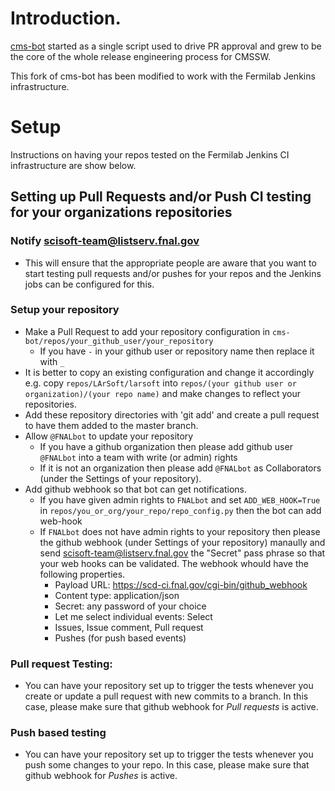 # Introduction.

[cms-bot](https://github.com/cms-sw/cms-bot) started as a single script used to drive PR approval and grew to
be the core of the whole release engineering process for CMSSW.

This fork of cms-bot has been modified to work with the Fermilab Jenkins infrastructure.

# Setup

Instructions on having your repos tested on the Fermilab Jenkins CI infrastructure are show below.


## Setting up Pull Requests and/or Push CI testing for your organizations repositories

### Notify scisoft-team@listserv.fnal.gov
- This will ensure that the appropriate people are aware that you want to start testing pull requests and/or pushes for your repos and the Jenkins jobs can be configured for this.

### Setup your repository
- Make a Pull Request to add your repository configuration in `cms-bot/repos/your_github_user/your_repository`
  - If you have `-` in your github user or repository name then replace it with `_`
- It is better to copy an existing configuration and change it accordingly e.g. copy `repos/LArSoft/larsoft` into `repos/(your github user or organization)/(your repo name)` and make changes to reflect your repositories.
- Add these repository directories with 'git add' and create a pull request to have them added to the master branch.
- Allow `@FNALbot` to update your repository
  - If you have a github organization then please add github user `@FNALbot` into a team with write (or admin) rights
  - If it is not an organization then please add `@FNALbot` as Collaborators (under the Settings of your repository).
- Add github webhook so that bot can get notifications.
  - If you have given admin rights to `FNALbot` and set `ADD_WEB_HOOK=True` in `repos/you_or_org/your_repo/repo_config.py` then the bot can add web-hook
  - If `FNALbot` does not have admin rights to your repository then please the github webhook (under Settings of your repository) manaully and send scisoft-team@listserv.fnal.gov the "Secret" pass phrase so that your web hooks can be validated. The webhook whould have the following properties.
    - Payload URL: https://scd-ci.fnal.gov/cgi-bin/github_webhook
    - Content type: application/json
    - Secret: any password of your choice
    - Let me select individual events: Select
    - Issues, Issue comment, Pull request 
    - Pushes (for push based events)

### Pull request Testing:
- You can have your repository set up to trigger the tests whenever you create or update a pull request with new commits to a branch. In this case, please make sure that github webhook for *Pull requests* is active.

### Push based testing
- You can have your repository set up to trigger the tests whenever you push some changes to your repo. In this case, please make sure that github webhook for *Pushes* is active.

